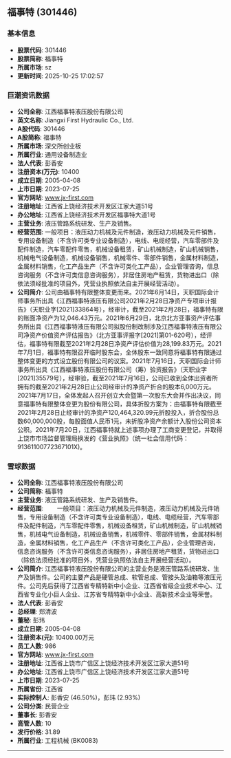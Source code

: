 ## 福事特 (301446)

### 基本信息

- **股票代码**: 301446
- **股票简称**: 福事特
- **所属市场**: sz
- **更新时间**: 2025-10-25 17:02:57

### 巨潮资讯数据

- **公司全称**: 江西福事特液压股份有限公司
- **英文名称**: Jiangxi First Hydraulic Co., Ltd.
- **A股代码**: 301446
- **A股简称**: 福事特
- **所属市场**: 深交所创业板
- **所属行业**: 通用设备制造业
- **法人代表**: 彭香安
- **注册资本(万元)**: 10400
- **成立日期**: 2005-04-08
- **上市日期**: 2023-07-25
- **官方网站**: www.jx-first.com
- **注册地址**: 江西省上饶经济技术开发区江家大道51号
- **办公地址**: 江西省上饶经济技术开发区福事特大道1号
- **主营业务**: 液压管路系统研发、生产及销售。
- **经营范围**: 一般项目：液压动力机械及元件制造，液压动力机械及元件销售，专用设备制造（不含许可类专业设备制造），电线、电缆经营，汽车零部件及配件制造，汽车零配件零售，机械设备租赁，矿山机械制造，矿山机械销售，机械电气设备制造，机械设备销售，机械零件、零部件销售，金属材料制造，金属材料销售，化工产品生产（不含许可类化工产品），企业管理咨询，信息咨询服务（不含许可类信息咨询服务），非居住房地产租赁，货物进出口（除依法须经批准的项目外，凭营业执照依法自主开展经营活动）。
- **公司简介**: 公司由福事特有限整体变更而来。2021年6月14日，天职国际会计师事务所出具《江西福事特液压有限公司2021年2月28日净资产专项审计报告》（天职业字[2021]33864号），经审计，截至2021年2月28日，福事特有限的账面净资产为12,046.43万元。2021年6月29日，北京北方亚事资产评估事务所出具《江西福事特液压有限公司拟股份制改制涉及江西福事特液压有限公司净资产价值资产评估报告》（北方亚事评报字[2021]第01-620号），经评估，福事特有限截至2021年2月28日净资产评估价值为28,199.83万元。2021年7月1日，福事特有限召开临时股东会，全体股东一致同意将福事特有限通过整体变更的方式设立股份有限公司的议案。2021年7月16日，天职国际会计师事务所出具《江西福事特液压股份有限公司（筹）验资报告》（天职业字[2021]35579号），经审验，截至2021年7月16日，公司已收到全体出资者所拥有的截至2021年2月28日止公司经审计的净资产折合的股本6,000万元。2021年7月17日，全体发起人召开创立大会暨第一次股东大会并作出决议，同意福事特有限整体变更为股份有限公司，具体折股方案为：由福事特有限截至2021年2月28日止经审计的净资产120,464,320.99元折股投入，折合股份总数60,000,000股，每股面值人民币1元，未折股净资产余额计入股份公司资本公积。2021年7月20日，江西福事特就上述事项办理了工商变更登记，并取得上饶市市场监督管理局换发的《营业执照》（统一社会信用代码：91361100772367101X)。

### 雪球数据

- **公司全称**: 江西福事特液压股份有限公司
- **公司简称**: 福事特
- **主营业务**: 液压管路系统研发、生产及销售件。
- **经营范围**: 　　一般项目：液压动力机械及元件制造，液压动力机械及元件销售，专用设备制造（不含许可类专业设备制造），电线、电缆经营，汽车零部件及配件制造，汽车零配件零售，机械设备租赁，矿山机械制造，矿山机械销售，机械电气设备制造，机械设备销售，机械零件、零部件销售，金属材料制造，金属材料销售，化工产品生产（不含许可类化工产品），企业管理咨询，信息咨询服务（不含许可类信息咨询服务），非居住房地产租赁，货物进出口（除依法须经批准的项目外，凭营业执照依法自主开展经营活动）。
- **公司简介**: 江西福事特液压股份有限公司的主营业务是液压管路系统研发、生产及销售件。公司的主要产品是硬管总成、软管总成、管接头及油箱等液压元件。公司先后获得了江西省专精特新中小企业、江西省省级企业技术中心、江西省专业化小巨人企业、江苏省专精特新中小企业、高新技术企业等荣誉。
- **法人代表**: 彭香安
- **总经理**: 郑清波
- **董秘**: 彭玮
- **成立日期**: 2005-04-08
- **注册资本(元)**: 10400.00万元
- **员工人数**: 986
- **官方网站**: www.jx-first.com
- **注册地址**: 江西省上饶市广信区上饶经济技术开发区江家大道51号
- **办公地址**: 江西省上饶市广信区上饶经济技术开发区江家大道51号
- **上市日期**: 2023-07-25
- **所属省份**: 江西省
- **实际控制人**: 彭香安 (46.50%)，彭玮 (2.93%)
- **公司分类**: 民营企业
- **董事长**: 彭香安
- **高管人数**: 10
- **发行价格**: 31.89
- **所属行业**: 工程机械 (BK0083)

---